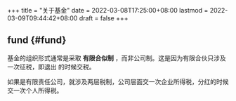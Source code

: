 +++
title = "关于基金"
date = 2022-03-08T17:25:00+08:00
lastmod = 2022-03-09T09:44:42+08:00
draft = false
+++

## fund {#fund}

基金的组织形式通常是采取 ****有限合似制**** ，而非公司制。这是因为有限合伙只涉及一次征税，即退出 的时候交税。

如果是有限责任公司，就涉及两层税制，公司层面交一次企业所得税，分红的时候交一次个人所得税。


